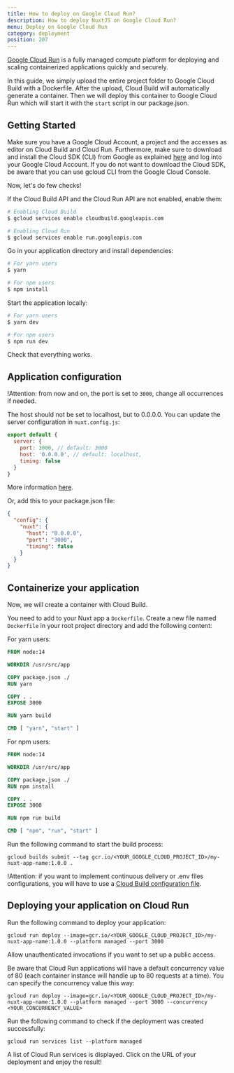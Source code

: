 ```yaml
---
title: How to deploy on Google Cloud Run?
description: How to deploy NuxtJS on Google Cloud Run?
menu: Deploy on Google Cloud Run
category: deployment
position: 207
---
```


[Google Cloud Run](https://cloud.google.com/run) is a fully managed compute platform for deploying and scaling containerized applications quickly and securely.

In this guide, we simply upload the entire project folder to Google Cloud Build with a Dockerfile. After the upload, Cloud Build will automatically generate a container. Then we will deploy this container to Google Cloud Run which will start it with the `start` script in our package.json.

## Getting Started

Make sure you have a Google Cloud Account, a project and the accesses as editor on Cloud Build and Cloud Run. Furthermore, make sure to download and install the Cloud SDK (CLI) from Google as explained [here](https://cloud.google.com/sdk/) and log into your Google Cloud Account. If you do not want to download the Cloud SDK, be aware that you can use gcloud CLI from the Google Cloud Console.

Now, let's do few checks!

If the Cloud Build API and the Cloud Run API are not enabled, enable them:

```bash
# Enabling Cloud Build
$ gcloud services enable cloudbuild.googleapis.com

# Enabling Cloud Run
$ gcloud services enable run.googleapis.com
```

Go in your application directory and install dependencies:

```bash
# For yarn users
$ yarn

# For npm users
$ npm install
```

Start the application locally:

```bash
# For yarn users
$ yarn dev

# For npm users
$ npm run dev
```

Check that everything works.

## Application configuration

!Attention: from now and on, the port is set to `3000`, change all occurrences if needed.

The host should not be set to localhost, but to 0.0.0.0. You can update the server configuration in `nuxt.config.js`:

```javascript
export default {
  server: {
    port: 3000, // default: 3000
    host: '0.0.0.0', // default: localhost,
    timing: false
  }
}
```

More information [here](/docs/2.x/configuration-glossary/configuration-server).

Or, add this to your package.json file:

```json
{
  "config": {
    "nuxt": {
      "host": "0.0.0.0",
      "port": "3000",
      "timing": false
    }
  }
}
```

## Containerize your application

Now, we will create a container with Cloud Build.

You need to add to your Nuxt app a `Dockerfile`. Create a new file named `Dockerfile` in your root project directory and add the following content:

For yarn users:

```Dockerfile
FROM node:14

WORKDIR /usr/src/app

COPY package.json ./
RUN yarn

COPY . .
EXPOSE 3000

RUN yarn build

CMD [ "yarn", "start" ]
```

For npm users:

```Dockerfile
FROM node:14

WORKDIR /usr/src/app

COPY package.json ./
RUN npm install

COPY . .
EXPOSE 3000

RUN npm run build

CMD [ "npm", "run", "start" ]
```

Run the following command to start the build process:

`gcloud builds submit --tag gcr.io/<YOUR_GOOGLE_CLOUD_PROJECT_ID>/my-nuxt-app-name:1.0.0 .`

!Attention: if you want to implement continuous delivery or .env files configurations, you will have to use a [Cloud Build configuration file](https://cloud.google.com/cloud-build/docs/build-config).

## Deploying your application on Cloud Run

Run the following command to deploy your application:

`gcloud run deploy --image=gcr.io/<YOUR_GOOGLE_CLOUD_PROJECT_ID>/my-nuxt-app-name:1.0.0 --platform managed --port 3000`

Allow unauthenticated invocations if you want to set up a public access.

Be aware that Cloud Run applications will have a default concurrency value of 80 (each container instance will handle up to 80 requests at a time). You can specify the concurrency value this way:

`gcloud run deploy --image=gcr.io/<YOUR_GOOGLE_CLOUD_PROJECT_ID>/my-nuxt-app-name:1.0.0 --platform managed --port 3000 --concurrency <YOUR_CONCURRENCY_VALUE>`

Run the following command to check if the deployment was created successfully:

`gcloud run services list --platform managed`

A list of Cloud Run services is displayed. Click on the URL of your deployment and enjoy the result!
